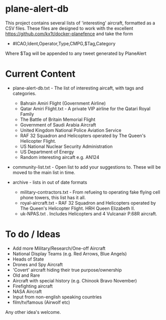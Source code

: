 # plane-alert-db
This project contains several lists of 'interesting' aircraft, formatted as a CSV files. These files are designed to work with the excellent https://github.com/kx1t/docker-planefence and take the form 

- #ICAO,Ident,Operator,Type,CMPG,$Tag,Category

Where $Tag will be appended to any tweet generated by PlaneAlert


# Current Content

- plane-alert-db.txt - The list of interesting aircaft, with tags and categories.
  - Bahrain Amiri Flight (Government Airline)
  - Qatar Amiri Flight.txt - A private VIP airline for the Qatari Royal Family
  - The Battle of Britain Memorial Flight
  - Government of Saudi Arabia Aircraft
  - United Kingdom National Police Aviation Service
  - RAF 32 Squadron and Helicopters operated by The Queen's Helicopter Flight.
  - US National Nuclear Security Administration
  - US Department of Energy
  - Random interesting aircaft e.g. AN124
- community-list.txt - Open list to add your suggestions to. These will be moved to the main list in time.
  
- archive - lists in out of date formats

  - military-contractors.txt - From refueing to operating fake flying cell phone towers, this list has it all.
  - royal-aircraft.txt - RAF 32 Squadron and Helicopters operated by The Queen's Helicopter Flight. HRH Queen Elizabeth II.
  - uk-NPAS.txt . Includes Helicopters and 4 Vulcanair P.68R aircraft.



# To do / Ideas

- Add more Military/Research/One-off Aircraft
- National Display Teams (e.g. Red Arrows, Blue Angels)
- Heads of State
- Drones and Spy Aircraft
- 'Covert' aircraft hiding their true purpose/ownership
- Old and Rare
- Aircraft with special history (e.g. Chinook Bravo November)
- Firefighting aircraft
- NASA Aircraft
- Input from non-english speaking countries
- film/tv/famous (Airwolf etc)

Any other idea's welcome.







